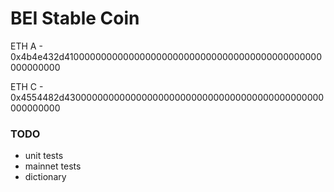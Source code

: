 # BEI Stable Coin

ETH A - 0x4b4e432d41000000000000000000000000000000000000000000000000000000

ETH C - 0x4554482d43000000000000000000000000000000000000000000000000000000

### TODO

- unit tests
- mainnet tests
- dictionary
